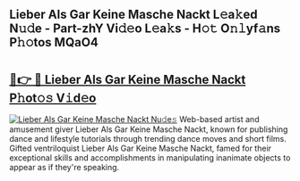 ## Lieber Als Gar Keine Masche Nackt L𝚎a𝚔ed N𝚞𝚍e - Part-zhY Vi𝚍𝚎o L𝚎a𝚔s - H𝚘𝚝 O𝚗𝚕yf𝚊ns P𝚑𝚘tos MQaO4

# <h2><a href="http://kfdlvre.oniu.top/?m=Lieber+Als+Gar+Keine+Masche+Nackt">🔗👉 🔴 Lieber Als Gar Keine Masche Nackt P𝚑ot𝚘𝚜 V𝚒d𝚎o</a></h2>

[![Lieber Als Gar Keine Masche Nackt Nu𝚍e𝚜](https://i.imgur.com/0qMVB7G.gif)](http://kfdlvre.oniu.top/?m=Lieber+Als+Gar+Keine+Masche+Nackt)
Web-based artist and amusement giver Lieber Als Gar Keine Masche Nackt, known for publishing dance and lifestyle tutorials through trending dance moves and short films. Gifted ventriloquist Lieber Als Gar Keine Masche Nackt, famed for their exceptional skills and accomplishments in manipulating inanimate objects to appear as if they're speaking.  
